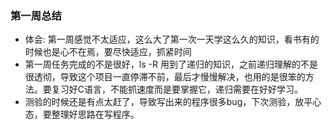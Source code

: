 ### 第一周总结
- 体会: 第一周感觉不太适应，这么大了第一次一天学这么久的知识，看书有的时候也是心不在焉，要尽快适应，抓紧时间
- 第一周任务完成的不是很好，ls -R 用到了递归的知识，之前递归理解的不是很透彻，导致这个项目一直停滞不前，最后才慢慢解决，也用的是很笨的方法。要复习好C语言，不能抓速度而是要掌握它，递归需要在好好学习。
- 测验的时候还是有点太赶了，导致写出来的程序很多bug，下次测验，放平心态，要整理好思路在写程序。
